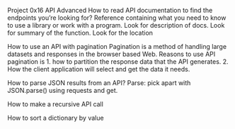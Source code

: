 Project 0x16 API Advanced
How to read API documentation to find the endpoints you’re looking for?
Reference containing what you need to know to use a library or work with a
program. Look for description of docs. Look for summary of the function.
Look for the location

How to use an API with pagination
Pagination is a method of handling large datasets and responses in the browser
based Web. Reasons to use API pagination is 1. how to partition the response
data that the API generates. 2. How the client application will select and
get the data it needs.

How to parse JSON results from an API?
Parse: pick apart with JSON.parse()
using requests and get.

How to make a recursive API call

How to sort a dictionary by value

